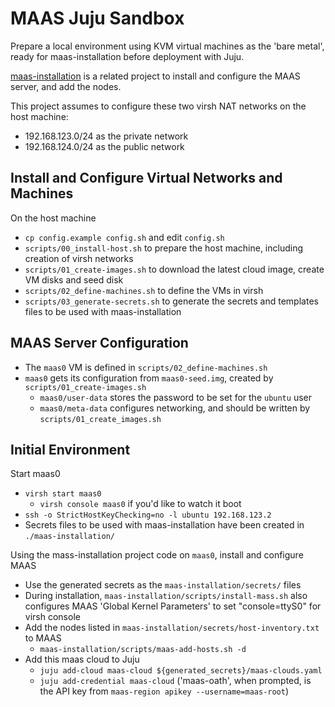 MAAS Juju Sandbox
=================

Prepare a local environment using KVM virtual machines as the 'bare metal', ready for maas-installation before deployment with Juju.

[maas-installation](https://github.com/macgreagoir/maas-installation/) is a related project to install and configure the MAAS server, and add the nodes.

This project assumes to configure these two virsh NAT networks on the host machine:

 * 192.168.123.0/24 as the private network
 * 192.168.124.0/24 as the public network


Install and Configure Virtual Networks and Machines
---------------------------------------------------
On the host machine

 * `cp config.example config.sh` and edit `config.sh`
 * `scripts/00_install-host.sh` to prepare the host machine, including creation of virsh networks
 * `scripts/01_create-images.sh` to download the latest cloud image, create VM disks and seed disk
 * `scripts/02_define-machines.sh` to define the VMs in virsh
 * `scripts/03_generate-secrets.sh` to generate the secrets and templates files to be used with maas-installation


MAAS Server Configuration
-----------------------------

 * The `maas0` VM is defined in `scripts/02_define-machines.sh`
 * `maas0` gets its configuration from `maas0-seed.img`, created by `scripts/01_create-images.sh`
     * `maas0/user-data` stores the password to be set for the `ubuntu` user
     * `maas0/meta-data` configures networking, and should be written by `scripts/01_create_images.sh`


Initial Environment
-------------------
Start maas0

 * `virsh start maas0`
     * `virsh console maas0` if you'd like to watch it boot
 * `ssh -o StrictHostKeyChecking=no -l ubuntu 192.168.123.2`
 * Secrets files to be used with maas-installation have been created in `./maas-installation/`

Using the mass-installation project code on `maas0`, install and configure MAAS

 * Use the generated secrets as the `maas-installation/secrets/` files
 * During installation, `maas-installation/scripts/install-mass.sh` also configures MAAS 'Global Kernel Parameters' to set "console=ttyS0" for virsh console
 * Add the nodes listed in `maas-installation/secrets/host-inventory.txt` to MAAS
     * `maas-installation/scripts/maas-add-hosts.sh -d`
 * Add this maas cloud to Juju
     * `juju add-cloud maas-cloud ${generated_secrets}/maas-clouds.yaml`
     * `juju add-credential maas-cloud` ('maas-oath', when prompted, is the API key from `maas-region apikey --username=maas-root`)
